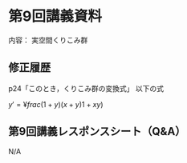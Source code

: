 #  第9回講義資料
内容：  実空間くりこみ群 

## 修正履歴 
p24「このとき，くりこみ群の変換式」 以下の式 <br>

$y' = ¥frac{(1 + y)(x + y)}{1 + x y})$

## 第9回講義レスポンスシート（Q&A）
N/A
